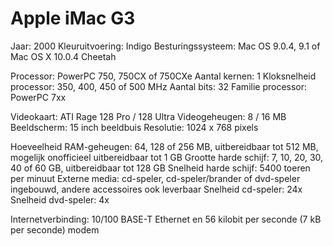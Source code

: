 
# Apple iMac G3
Jaar: 2000
Kleuruitvoering: Indigo
Besturingssysteem: Mac OS 9.0.4, 9.1 of Mac OS X 10.0.4 Cheetah

Processor: PowerPC 750, 750CX of 750CXe
Aantal kernen: 1
Kloksnelheid processor: 350, 400, 450 of 500 MHz
Aantal bits: 32
Familie processor: PowerPC 7xx

Videokaart: ATI Rage 128 Pro / 128 Ultra
Videogeheugen: 8 / 16 MB
Beeldscherm: 15 inch beeldbuis
Resolutie: 1024 x 768 pixels

Hoeveelheid RAM-geheugen: 64, 128 of 256 MB, uitbereidbaar tot 512 MB, mogelijk onofficieel uitbereidbaar tot 1 GB
Grootte harde schijf: 7, 10, 20, 30, 40 of 60 GB, uitbereidbaar tot 128 GB
Snelheid harde schijf: 5400 toeren per minuut
Externe media: cd-speler, cd-speler/brander of dvd-speler ingebouwd, andere accessoires ook leverbaar
Snelheid cd-speler: 24x
Snelheid dvd-speler: 4x

Internetverbinding: 10/100 BASE-T Ethernet en 56 kilobit per seconde (7 kB per seconde) modem
